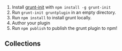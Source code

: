 1. Install [grunt-init](/gruntjs/grunt-init) with `npm install -g grunt-init`
2. Run `grunt-init gruntplugin` in an empty directory.
3. Run `npm install` to install grunt locally.
4. Author your plugin
5. Run `npm publish` to publish the grunt plugin to npm!

## Collections